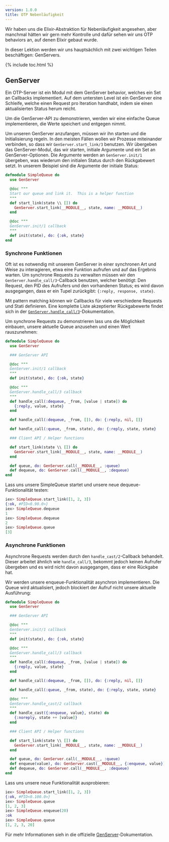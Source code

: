 ```yaml
---
version: 1.0.0
title: OTP Nebenläufigkeit
---
```


Wir haben uns die Elixir-Abstraktion für Nebenläufigkeit angesehen, aber manchmal hätten wir gern mehr Kontrolle und dafür sehen wir uns OTP behaviors an, auf denen Elixir gebaut wurde.

In dieser Lektion werden wir uns hauptsächlich mit zwei wichtigen Teilen beschäftigen: GenServers.

{% include toc.html %}

## GenServer

Ein OTP-Server ist ein Modul mit dem GenServer behavior, welches ein Set an Callbacks implementiert. Auf dem untersten Level ist ein GenServer eine Schleife, welche einen Request pro Iteration handhabt, indem sie einen aktualisierten Status herum reicht.

Um die GenServer-API zu demonstrieren, werden wir eine einfache Queue implementieren, die Werte speichert und entgegen nimmt.

Um unseren GenServer anzufangen, müssen wir ihn starten und die Initialisierung regeln. In den meisten Fällen wollen wir Prozesse miteinander verbinden, so dass wir `GenServer.start_link/3` benutzen. Wir übergeben das GenServer-Modul, das wir starten, initiale Argumente und ein Set an GenServer-Optionen. Die Argumente werden an `GenServer.init/1` übergeben, was wiederum den initialen Status durch den Rückgabewert setzt. In unserem Beispiel sind die Argumente der initiale Status:

```elixir
defmodule SimpleQueue do
  use GenServer

  @doc """
  Start our queue and link it.  This is a helper function
  """
  def start_link(state \\ []) do
    GenServer.start_link(__MODULE__, state, name: __MODULE__)
  end

  @doc """
  GenServer.init/1 callback
  """
  def init(state), do: {:ok, state}
end
```

### Synchrone Funktionen

Oft ist es notwendig mit unserem GenServer in einer synchronen Art und Weise zu interagieren, etwa eine Funktion aufrufen und auf das Ergebnis warten. Um synchrone Requests zu verwalten müssen wir den `GenServer.handle_call/3`-Callback benutzen, welcher benötigt: Den Request, den PID des Aufrufers und den vorhandenen Status; es wird davon ausgegangen, dass er ein Tupel zurückgibt: `{:reply, response, state}`.

Mit pattern matching können wir Callbacks für viele verschiedene Requests und Stati definieren. Eine komplette Liste akzeptierter Rückgabewerte findet sich in der [`GenServer.handle_call/3`](https://hexdocs.pm/elixir/GenServer.html#c:handle_call/3)-Dokumentation.

Um synchrone Requests zu demonstrieren lass uns die Möglichkeit einbauen, unsere aktuelle Queue anzusehen und einen Wert rauszunehmen:

```elixir
defmodule SimpleQueue do
  use GenServer

  ### GenServer API

  @doc """
  GenServer.init/1 callback
  """
  def init(state), do: {:ok, state}

  @doc """
  GenServer.handle_call/3 callback
  """
  def handle_call(:dequeue, _from, [value | state]) do
    {:reply, value, state}
  end

  def handle_call(:dequeue, _from, []), do: {:reply, nil, []}

  def handle_call(:queue, _from, state), do: {:reply, state, state}

  ### Client API / Helper functions

  def start_link(state \\ []) do
    GenServer.start_link(__MODULE__, state, name: __MODULE__)
  end

  def queue, do: GenServer.call(__MODULE__, :queue)
  def dequeue, do: GenServer.call(__MODULE__, :dequeue)
end
```

Lass uns unsere SimpleQueue startet und unsere neue dequeue-Funktionalität testen:

```elixir
iex> SimpleQueue.start_link([1, 2, 3])
{:ok, #PID<0.90.0>}
iex> SimpleQueue.dequeue
1
iex> SimpleQueue.dequeue
2
iex> SimpleQueue.queue
[3]
```

### Asynchrone Funktionen

Asynchrone Requests werden durch den `handle_cast/2`-Callback behandelt. Dieser arbeitet ähnlich wie `handle_call/3`, bekommt jedoch keinen Aufrufer übergeben und es wird nicht davon ausgegangen, dass er eine Rückgabe hat.

Wir werden unsere enqueue-Funktionalität asynchron implementieren. Die Queue wird aktualisiert, jedoch blockiert der Aufruf nicht unsere aktuelle Ausführung:

```elixir
defmodule SimpleQueue do
  use GenServer

  ### GenServer API

  @doc """
  GenServer.init/1 callback
  """
  def init(state), do: {:ok, state}

  @doc """
  GenServer.handle_call/3 callback
  """
  def handle_call(:dequeue, _from, [value | state]) do
    {:reply, value, state}
  end

  def handle_call(:dequeue, _from, []), do: {:reply, nil, []}

  def handle_call(:queue, _from, state), do: {:reply, state, state}

  @doc """
  GenServer.handle_cast/2 callback
  """
  def handle_cast({:enqueue, value}, state) do
    {:noreply, state ++ [value]}
  end

  ### Client API / Helper functions

  def start_link(state \\ []) do
    GenServer.start_link(__MODULE__, state, name: __MODULE__)
  end

  def queue, do: GenServer.call(__MODULE__, :queue)
  def enqueue(value), do: GenServer.cast(__MODULE__, {:enqueue, value})
  def dequeue, do: GenServer.call(__MODULE__, :dequeue)
end
```

Lass uns unsere neue Funktionalität ausprobieren:

```elixir
iex> SimpleQueue.start_link([1, 2, 3])
{:ok, #PID<0.100.0>}
iex> SimpleQueue.queue
[1, 2, 3]
iex> SimpleQueue.enqueue(20)
:ok
iex> SimpleQueue.queue
[1, 2, 3, 20]
```

Für mehr Informationen sieh in die offizielle  [GenServer](https://hexdocs.pm/elixir/GenServer.html#content)-Dokumentation.
